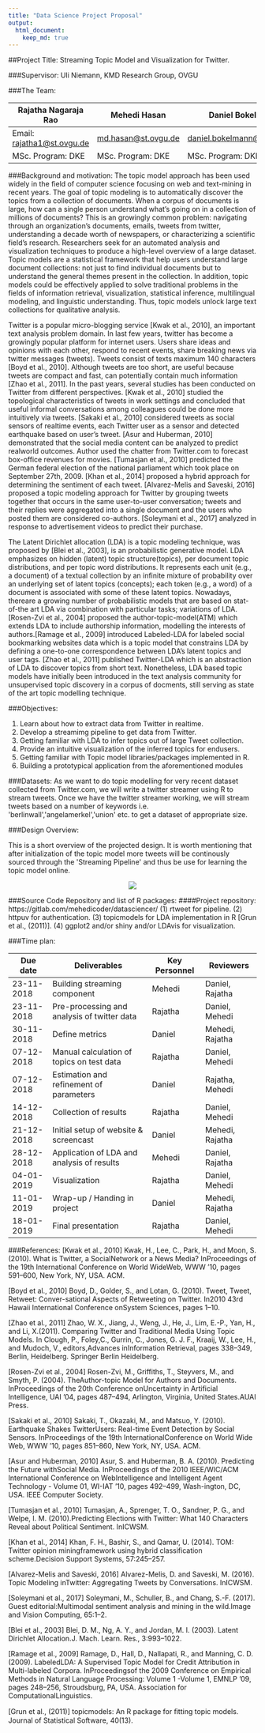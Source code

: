```yaml
---
title: "Data Science Project Proposal"
output:
  html_document:
    keep_md: true
---
```

##Project Title: Streaming Topic Model and Visualization for Twitter.


###Supervisor: Uli Niemann, KMD Research Group, OVGU 

###The Team:

Rajatha Nagaraja Rao  | Mehedi Hasan | Daniel Bokelmann
------------- | ------------  | ------------
Email: rajatha1@st.ovgu.de    | md.hasan@st.ovgu.de | daniel.bokelmann@st.ovgu.de
MSc. Program: DKE  | MSc. Program: DKE  | MSc. Program: DKE

###Background and motivation:
The topic model approach has been used widely in the field of computer science focusing on web and text-mining in recent years. The goal of topic modeling is to automatically discover the topics from a collection of documents. When a corpus of documents is large, how can a single person understand what’s going on in a collection of millions of documents? This is an growingly common problem: navigating through an organization’s documents, emails, tweets from twitter, understanding a decade worth of newspapers, or characterizing a scientific field’s research. Researchers seek for an automated analysis and visualization techniques to produce a high-level overview of a large dataset. Topic models are a statistical framework that help users understand large document collections: not just to find individual documents but to understand the general themes present in the collection. In addition, topic models could be effectively applied to solve traditional problems in the fields of information retrieval, visualization, statistical inference, multilingual modeling, and linguistic understanding. Thus, topic models unlock large text collections for qualitative analysis.

Twitter is a popular micro-blogging service [Kwak et al., 2010], an important text analysis problem domain. In last few years, twitter has become a growingly popular platform for internet users. Users share ideas and opinions with each other, respond to recent events, share breaking news via twitter messages (tweets). Tweets consist of texts maximum 140 characters [Boyd et al., 2010]. Although tweets are too short, are useful because tweets are compact and fast, can potentially contain much information [Zhao et al., 2011]. In the past years, several studies has been conducted on Twitter from different perspectives. [Kwak et al., 2010] studied the topological characteristics of tweets in work settings and concluded that useful informal conversations among colleagues could be done more intuitively via tweets. [Sakaki et al., 2010] considered tweets as social sensors of realtime events, each Twitter user as a sensor and detected earthquake based on user’s tweet. [Asur and Huberman, 2010] demonstrated that the social media content can be analyzed to predict realworld outcomes. Author used the chatter from Twitter.com to forecast box-office revenues for movies. [Tumasjan et al., 2010] predicted the German federal election of the national parliament which took place on September 27th, 2009. [Khan et al., 2014] proposed a hybrid approach for determining the sentiment of each tweet. [Alvarez-Melis and Saveski, 2016] proposed a topic modeling approach for Twitter by grouping tweets together that occurs in the same user-to-user conversation; tweets and their replies were aggregated into a single document and the users who posted them are considered co-authors. [Soleymani et al., 2017] analyzed in response to advertisement videos to predict their purchase.

The Latent Dirichlet allocation (LDA) is a topic modeling technique, was proposed by [Blei et al., 2003], is an probabilistic generative model. LDA emphasizes on hidden (latent) topic structure(topics), per document topic distributions, and per topic word distributions. It represents each unit (e.g., a document) of a textual collection by an infinite mixture of probability over an underlying set of latent topics (concepts); each token (e.g., a word) of a document is associated with some of these latent topics. Nowadays, thereare a growing number of probabilistic models that are based on stat-of-the art LDA via combination with particular tasks; variations of LDA. [Rosen-Zvi et al., 2004] proposed the author-topic-model(ATM) which extends LDA to include authorship information, modelling the interests of authors.[Ramage et al., 2009] introduced Labeled-LDA for labeled social bookmarking websites data which is a topic model that constrains LDA by defining a one-to-one correspondence between LDA’s latent topics and user tags. [Zhao et al., 2011] published Twitter-LDA which is an abstraction of LDA to discover topics from short text. Nonetheless, LDA based topic models have initially been introduced in the text analysis community for unsupervised topic discovery in a corpus of docments, still serving as state of the art topic modelling technique. 

###Objectives:
 1. Learn about how to extract data from Twitter in realtime.
 2. Develop a streamimg pipeline to get data from Twitter.
 3. Getting familiar with LDA to infer topics out of large Tweet collection.
 4. Provide an intuitive visualization of the inferred topics for endusers.
 5. Getting familiar with Topic model libraries/packages implemented in R.
 6. Building a prototypical application from the aforementioned modules

###Datasets:
 As we want to do topic modelling for very recent dataset collected from Twitter.com, we will write a twitter streamer using R to stream tweets. Once we have the twitter streamer working, we will stream tweets based on a number of keywords i.e. 'berlinwall','angelamerkel','union' etc. to get a dataset of appropriate size.
 
###Design Overview:

This is a short overview of the projected design. It is worth mentioning that after initialization of the topic model more tweets will be continously sourced through the 'Streaming Pipeline' and thus be use for learning the topic model online. 
<!-- 1. Extraction of Tweets (Streamer)  -->
<!-- 2. Preprocessing/transformation and grouping of raw data  (Wrangling) -->
<!-- 3. Cleaning data -->
<!-- 4. Latent Dirichlet Allocation (LDA) algorithm (Modeling) -->
<!-- 5. Evaluation of generated topics by defined quality metrics (Explore;optional) -->
<!-- 6. Verification&Validation -->
<!-- 7. Visualizing the topics, i.e. as 2-dimensional topic maps. -->

<center>

<!-- ![](https://gitlab.com/mehedicoder/datasciencer/blob/master/Architecture_Diagram.PNG) -->
![](Architecture_Diagram_3.png)

</center>
###Source Code Repository and list of R packages: 
####Project repository: https://gitlab.com/mehedicoder/datasciencer/
(1) rtweet for pipeline.
(2) httpuv for authentication.
(3) topicmodels for LDA implementation in R [Grun et al., (2011)].
(4) ggplot2 and/or shiny and/or LDAvis for visualization.

###Time plan:

Due date | Deliverables | Key Personnel | Reviewers
------------- | ------------ | ------------ | ------------
23-11-2018 | Building streaming component |	Mehedi |	Daniel, Rajatha
23-11-2018 | Pre-processing and analysis of twitter data |	Rajatha |	Daniel, Mehedi
30-11-2018 |	Define metrics |	Daniel |	Mehedi, Rajatha
07-12-2018 |	Manual calculation of topics on test data	| Rajatha	| Daniel, Mehedi
07-12-2018	| Estimation and refinement of parameters	| Daniel	| Rajatha, Mehedi
14-12-2018	| Collection of results	| Rajatha	| Daniel, Mehedi
21-12-2018	| Initial setup of website & screencast	| Daniel	| Mehedi, Rajatha
28-12-2018	| Application of LDA and analysis of results	| Mehedi | Daniel, Rajatha
04-01-2019	| Visualization	| Rajatha	| Daniel, Mehedi
11-01-2019 | Wrap-up / Handing in project | Daniel | Mehedi, Rajatha 
18-01-2019 | Final presentation | Rajatha	| Daniel, Mehedi

 

<!-- 1. Data Collection & Preprocessing (due 23.11.18) -->
<!--   * Set up Twitter credentials -> Dev-account -->
<!--   * Building streaming component -->
<!--   * Analysing raw data -> Streamer will extract tweets in JSON format -->
<!--   * Writting a preprocessing routine of JSON-data extracted by the streamer -->
<!-- 2. Explorative Data Analysis finished (due 14.12.18) -->
<!--   * Defining metric for measuring quality of generated topics -->
<!--   * Manually calculating topic on preprocessed input data (tiny dataset, one keyword, one topic) as 1st testset -->
<!--   * Estimate and Refine Parameters:  -->
<!--     * Duration of streaming, upper boundary of number of Tweets -->
<!--     * Number of keywords -->
<!--     * Number of topics -->
<!--     * Dirichlet Priors: alpha and Beta -->
<!-- 3. Modeling, Website & Screencast finished (due 11.01.18) -->
<!--   * Applying LDA on whole corpus and streams as well to build the model -->
<!--   * Collect and Analyze the results -->
<!--   * Evaluate the model -->
<!--   * Visualize the generated topics -->
<!--   * Setting up website -->
<!-- 4. Final Presentation (due 18.01.18/25.01.18) -->

 
###References:
[Kwak et al., 2010] Kwak, H., Lee, C., Park, H., and Moon, S. (2010). What is Twitter, a SocialNetwork or a News Media? InProceedings of the 19th International Conference on World WideWeb, WWW ’10, pages 591–600, New York, NY, USA. ACM.

[Boyd et al., 2010] Boyd, D., Golder, S., and Lotan, G. (2010). Tweet, Tweet, Retweet: Conver-sational Aspects of Retweeting on Twitter. In2010 43rd Hawaii International Conference onSystem Sciences, pages 1–10.

[Zhao et al., 2011] Zhao, W. X., Jiang, J., Weng, J., He, J., Lim, E.-P., Yan, H., and Li, X.(2011). Comparing Twitter and Traditional Media Using Topic Models. In Clough, P., Foley,C., Gurrin, C., Jones, G. J. F., Kraaij, W., Lee, H., and Mudoch, V., editors,Advances inInformation Retrieval, pages 338–349, Berlin, Heidelberg. Springer Berlin Heidelberg.

[Rosen-Zvi et al., 2004] Rosen-Zvi, M., Griffiths, T., Steyvers, M., and Smyth, P. (2004).  TheAuthor-topic Model for Authors and Documents.  InProceedings of the 20th Conference onUncertainty in Artificial Intelligence, UAI ’04, pages 487–494, Arlington, Virginia, United States.AUAI Press.

[Sakaki et al., 2010] Sakaki, T., Okazaki, M., and Matsuo, Y. (2010). Earthquake Shakes TwitterUsers: Real-time Event Detection by Social Sensors. InProceedings of the 19th InternationalConference on World Wide Web, WWW ’10, pages 851–860, New York, NY, USA. ACM.

[Asur and Huberman, 2010] Asur, S. and Huberman, B. A. (2010). Predicting the Future withSocial Media. InProceedings of the 2010 IEEE/WIC/ACM International Conference on WebIntelligence and Intelligent Agent Technology - Volume 01, WI-IAT ’10, pages 492–499, Wash-ington, DC, USA. IEEE Computer Society.

[Tumasjan et al., 2010] Tumasjan, A., Sprenger, T. O., Sandner, P. G., and Welpe, I. M. (2010).Predicting Elections with Twitter: What 140 Characters Reveal about Political Sentiment. InICWSM.

[Khan et al., 2014] Khan, F. H., Bashir, S., and Qamar, U. (2014). TOM: Twitter opinion miningframework using hybrid classification scheme.Decision Support Systems, 57:245–257.

[Alvarez-Melis and Saveski, 2016] Alvarez-Melis, D. and Saveski, M. (2016). Topic Modeling inTwitter: Aggregating Tweets by Conversations. InICWSM.

[Soleymani et al., 2017] Soleymani, M., Schuller, B., and Chang, S.-F. (2017).  Guest editorial:Multimodal sentiment analysis and mining in the wild.Image and Vision Computing, 65:1–2.

[Blei et al., 2003] Blei, D. M., Ng, A. Y., and Jordan, M. I. (2003). Latent Dirichlet Allocation.J. Mach. Learn. Res., 3:993–1022.

[Ramage et al., 2009] Ramage, D., Hall, D., Nallapati, R., and Manning, C. D. (2009). LabeledLDA: A Supervised Topic Model for Credit Attribution in Multi-labeled Corpora. InProceedingsof the 2009 Conference on Empirical Methods in Natural Language Processing: Volume 1 -Volume 1, EMNLP ’09, pages 248–256, Stroudsburg, PA, USA. Association for ComputationalLinguistics.

[Grun et al., (2011)] topicmodels: An R package for ﬁtting topic models. Journal of Statistical Software, 40(13). 
